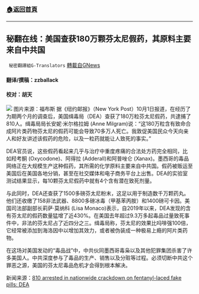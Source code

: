 ###  [:house:返回首頁](https://github.com/ourhimalayas/txt)
---


## 秘翻在线：美国查获180万颗芬太尼假药，其原料主要来自中共国
` 秘密翻譯組G-Translators` [轉載自GNews](https://gnews.org/zh-hans/1568657/)

#### 翻译/撰稿：zzballack

#### 校对：胡天
![](https://assets.gnews.org/wp-content/uploads/2021/10/image-26.png)   图片来源：福布斯
据《纽约邮报》（New York Post）10月1日报道，在经历了为期两个月的调查后，美国缉毒局（DEA）查获了180万粒芬太尼假药，共逮捕了810人。缉毒局局长安妮·米尔格拉姆 (Anne Milgram)说：“这180万粒含有致命合成阿片类药物芬太尼的假药可能会导致70多万人死亡。我敦促美国民众今天向亲人和好友讲述该假药的危险，以及一粒药就能让人致死的事实。”

DEA官员说，这些假药看起来几乎与治疗中重度疼痛的合法处方药完全相同，比如羟考酮 (Oxycodone)、阿得拉 (Adderall)和阿普唑仑 (Xanax)。墨西哥的毒品网络正在大规模生产这种假药，其所需的化学原料主要来自中共国。假药被贩运至美国后在美国各地分销，甚至在社交媒体和电子商务平台上出售。DEA的实验室测试结果显示，每10颗芬太尼假药中就有4个含有潜在致死剂量。

与此同时，DEA还查获了1500多磅芬太尼粉末，这足以用于制造数千万颗药丸。他们还收缴了158非法武器、8800多磅冰毒（甲基苯丙胺）和1400磅可卡因。美国司法部副部长莉萨·莫纳科 (Lisa Monaco)表示，自2019年以来，DEA发现的含有芬太尼的假药数量猛增了近430%。在美国去年超过9.3万多起毒品过量致死事件中，非法的芬太尼占了近四分之三。缉毒局称，芬太尼的效果比吗啡强100倍，它经常被添加到海洛因中以增加其效力，或者被伪装成一种极易上瘾的阿片类药物。

在这场对美国发动的“毒品战”中，中共伙同墨西哥毒枭以及其他犯罪集团杀害了许多美国人。中共深度参与了毒品的生产、销售以及分赃等过程。必须切断中共这个罪恶之源，美国的芬太尼毒品危机才会得到根本解决。

新闻来源：[810 arrested in nationwide crackdown on fentanyl-laced fake pills: DEA](https://nypost.com/2021/10/01/810-arrested-in-crackdown-on-fentanyl-laced-fake-pills-dea/)
